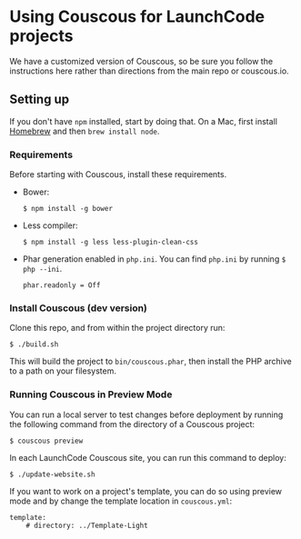 # Using Couscous for LaunchCode projects

We have a customized version of Couscous, so be sure you follow the instructions here rather than directions from the main repo or couscous.io.

## Setting up

If you don't have `npm` installed, start by doing that. On a Mac, first install [Homebrew](http://brew.sh/) and then `brew install node`.

### Requirements

Before starting with Couscous, install these requirements.

- Bower:

    ```
    $ npm install -g bower
    ```

- Less compiler:

    ```
    $ npm install -g less less-plugin-clean-css
    ```

- Phar generation enabled in `php.ini`. You can find `php.ini` by running `$ php --ini`.

    ```
    phar.readonly = Off
    ```

### Install Couscous (dev version)

Clone this repo, and from within the project directory run:

```
$ ./build.sh
```

This will build the project to `bin/couscous.phar`, then install the PHP archive to a path on your filesystem.

### Running Couscous in Preview Mode

You can run a local server to test changes before deployment by running the following command from the directory of a Couscous project:

```
$ couscous preview
```

In each LaunchCode Couscous site, you can run this command to deploy:

```
$ ./update-website.sh
```

If you want to work on a project's template, you can do so using preview mode and by change the template location in `couscous.yml`:

```
template:
    # directory: ../Template-Light
```
